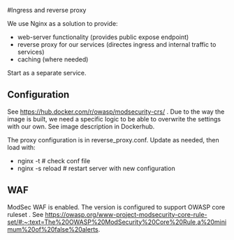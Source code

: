 #Ingress and reverse proxy

We use Nginx as a solution to provide:

- web-server functionality (provides public expose endpoint)
- reverse proxy for our services (directes ingress and internal traffic to services)
- caching (where needed)

Start as a separate service.

## Configuration

See https://hub.docker.com/r/owasp/modsecurity-crs/ .
Due to the way the image is built, we need a specific logic to be able to overwrite the settings with our own.
See image description in Dockerhub.

The proxy configuration is in reverse_proxy.conf.
Update as needed, then load with:
- nginx -t # check conf file
- nginx -s reload # restart server with new configuration

## WAF

ModSec WAF is enabled. 
The version is configured to support OWASP core ruleset . See 
https://owasp.org/www-project-modsecurity-core-rule-set/#:~:text=The%20OWASP%20ModSecurity%20Core%20Rule,a%20minimum%20of%20false%20alerts.